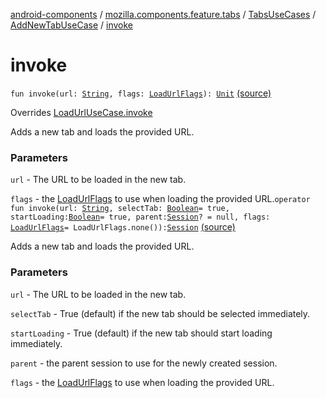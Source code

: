 [android-components](../../../index.md) / [mozilla.components.feature.tabs](../../index.md) / [TabsUseCases](../index.md) / [AddNewTabUseCase](index.md) / [invoke](./invoke.md)

# invoke

`fun invoke(url: `[`String`](https://kotlinlang.org/api/latest/jvm/stdlib/kotlin/-string/index.html)`, flags: `[`LoadUrlFlags`](../../../mozilla.components.concept.engine/-engine-session/-load-url-flags/index.md)`): `[`Unit`](https://kotlinlang.org/api/latest/jvm/stdlib/kotlin/-unit/index.html) [(source)](https://github.com/mozilla-mobile/android-components/blob/master/components/feature/tabs/src/main/java/mozilla/components/feature/tabs/TabsUseCases.kt#L55)

Overrides [LoadUrlUseCase.invoke](../../../mozilla.components.feature.session/-session-use-cases/-load-url-use-case/invoke.md)

Adds a new tab and loads the provided URL.

### Parameters

`url` - The URL to be loaded in the new tab.

`flags` - the [LoadUrlFlags](../../../mozilla.components.concept.engine/-engine-session/-load-url-flags/index.md) to use when loading the provided URL.`operator fun invoke(url: `[`String`](https://kotlinlang.org/api/latest/jvm/stdlib/kotlin/-string/index.html)`, selectTab: `[`Boolean`](https://kotlinlang.org/api/latest/jvm/stdlib/kotlin/-boolean/index.html)` = true, startLoading: `[`Boolean`](https://kotlinlang.org/api/latest/jvm/stdlib/kotlin/-boolean/index.html)` = true, parent: `[`Session`](../../../mozilla.components.browser.session/-session/index.md)`? = null, flags: `[`LoadUrlFlags`](../../../mozilla.components.concept.engine/-engine-session/-load-url-flags/index.md)` = LoadUrlFlags.none()): `[`Session`](../../../mozilla.components.browser.session/-session/index.md) [(source)](https://github.com/mozilla-mobile/android-components/blob/master/components/feature/tabs/src/main/java/mozilla/components/feature/tabs/TabsUseCases.kt#L68)

Adds a new tab and loads the provided URL.

### Parameters

`url` - The URL to be loaded in the new tab.

`selectTab` - True (default) if the new tab should be selected immediately.

`startLoading` - True (default) if the new tab should start loading immediately.

`parent` - the parent session to use for the newly created session.

`flags` - the [LoadUrlFlags](../../../mozilla.components.concept.engine/-engine-session/-load-url-flags/index.md) to use when loading the provided URL.